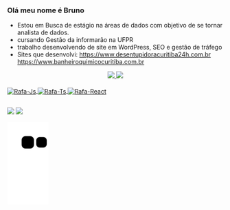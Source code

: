 ### Olá meu nome é **Bruno** 
- Estou em Busca de estágio na áreas de dados com objetivo de se tornar analista de dados.
- cursando Gestão da informarão na UFPR
- trabalho desenvolvendo de site em WordPress, SEO e gestão de tráfego
- Sites que desenvolvi: https://www.desentupidoracuritiba24h.com.br https://www.banheiroquimicocuritiba.com.br 


<div align="center">
  <a href="https://github.com/Bruno-P-d-E">
  <img height="180em" src="https://github-readme-stats.vercel.app/api?username=Bruno-P-d-E&show_icons=true&theme=dark&include_all_commits=true&count_private=true"/>
  <img height="180em" src="https://github-readme-stats.vercel.app/api/top-langs/?username=Bruno-P-d-E&layout=compact&langs_count=7&theme=dark"/>
</div>
  
<div style="display: inline_block"><br>
  <img align="center" alt="Rafa-Js" height="40" width="150" src="https://img.shields.io/badge/MySQL-00000F?style=for-the-badge&logo=mysql&logoColor=white">
  <img align="center" alt="Rafa-Ts" height="40" width="180" src="https://img.shields.io/badge/PostgreSQL-316192?style=for-the-badge&logo=postgresql&logoColor=white">
  <img align="center" alt="Rafa-React" height="40" width="150" src="https://img.shields.io/badge/Python-3776AB?style=for-the-badge&logo=python&logoColor=white">
</div>
  
  ##
  
  <div> 
    
  <a href = "mailto:bruno.proenca.de.souza@outlook.com"><img src="https://img.shields.io/badge/Microsoft_Outlook-0078D4?style=for-the-badge&logo=microsoft-outlook&logoColor=white" target="_blank"></a>
  <a href="https://www.linkedin.com/in/rafaella-ballerini-45875016a" target="_blank"><img src="https://img.shields.io/badge/-LinkedIn-%230077B5?style=for-the-badge&logo=linkedin&logoColor=white" target="_blank"></a> 
 
  ![Snake animation](https://github.com/Bruno-P-d-E/Bruno-P-d-E/blob/output/github-contribution-grid-snake.svg)
 
</div>
